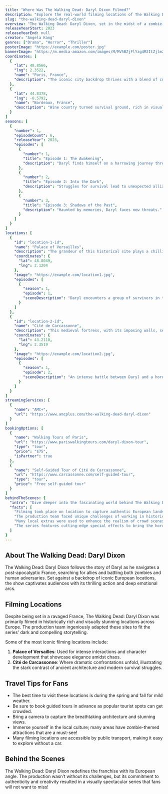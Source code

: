 ```yaml
---
title: "Where Was The Walking Dead: Daryl Dixon Filmed?"
description: "Explore the real-world filming locations of The Walking Dead: Daryl Dixon, from the haunting landscapes of post-apocalyptic France to breathtaking sites across Europe."
slug: "the-walking-dead-daryl-dixon"
overview: "The Walking Dead: Daryl Dixon, set in the midst of a zombie-infested world, has captivated audiences with its intense storytelling and complex characters. Despite being set in a post-apocalyptic France, the series was primarily filmed in various stunning locations across Europe."
releaseYearStart: 2023
releaseYearEnd: null
creator: "Angela Kang"
genres: ["Drama", "Horror", "Thriller"]
posterImage: "https://example.com/poster.jpg"
bannerImage: "https://m.media-amazon.com/images/M/MV5BZjFlYzg4M2ItZjlmZC00MTA2LWJlZTgtODdlZmZjNWRkMzI5XkEyXkFqcGc@._V1_SX300.jpg"
coordinates: [
  { 
    "lat": 48.8566, 
    "lng": 2.3522, 
    "name": "Paris, France", 
    "description": "The iconic city backdrop thrives with a blend of culture and apocalypse."
  },
  { 
    "lat": 44.8378, 
    "lng": -0.5792, 
    "name": "Bordeaux, France", 
    "description": "Wine country turned survival ground, rich in visual storytelling."
  }
]
seasons: [
  {
    "number": 1,
    "episodeCount": 6,
    "releaseYear": 2023,
    "episodes": [
      {
        "number": 1,
        "title": "Episode 1: The Awakening",
        "description": "Daryl finds himself on a harrowing journey through France."
      },
      {
        "number": 2,
        "title": "Episode 2: Into the Dark",
        "description": "Struggles for survival lead to unexpected alliances."
      },
      {
        "number": 3,
        "title": "Episode 3: Shadows of the Past",
        "description": "Haunted by memories, Daryl faces new threats."
      }
    ]
  }
]
locations: [
  {
    "id": "location-1-id",
    "name": "Palace of Versailles",
    "description": "The grandeur of this historical site plays a chilling host to intense scenes in the series, showcasing the clash between history and survival.",
    "coordinates": {
      "lat": 48.8049,
      "lng": 2.1204
    },
    "image": "https://example.com/location1.jpg",
    "episodes": [
      {
        "season": 1,
        "episode": 1,
        "sceneDescription": "Daryl encounters a group of survivors in the opulent halls of this royal palace."
      }
    ]
  },
  {
    "id": "location-2-id",
    "name": "Cité de Carcassonne",
    "description": "This medieval fortress, with its imposing walls, serves as a pivotal backdrop for tense standoffs between the living and the undead.",
    "coordinates": {
      "lat": 43.2110,
      "lng": 2.3519
    },
    "image": "https://example.com/location2.jpg",
    "episodes": [
      {
        "season": 1,
        "episode": 2,
        "sceneDescription": "An intense battle between Daryl and a horde unfolds in the shadow of these ancient walls."
      }
    ]
  }
]
streamingServices: [
  {
    "name": "AMC+",
    "url": "https://www.amcplus.com/the-walking-dead-daryl-dixon"
  }
]
bookingOptions: [
  {
    "name": "Walking Tours of Paris",
    "url": "https://www.pariswalkingtours.com/daryl-dixon-tour",
    "type": "tour",
    "price": "$75",
    "isPartner": true
  },
  {
    "name": "Self-Guided Tour of Cité de Carcassonne",
    "url": "https://www.carcassonne.com/self-guided-tour",
    "type": "tour",
    "price": "Free self-guided tour"
  }
]
behindTheScenes: {
  "intro": "Dive deeper into the fascinating world behind The Walking Dead: Daryl Dixon. Discover the challenges and creative solutions that shaped this new chapter of the beloved franchise.",
  "facts": [
    "Filming took place on location to capture authentic European landscapes.",
    "The production team faced unique challenges of working in historical sites.",
    "Many local extras were used to enhance the realism of crowd scenes.",
    "The series features cutting-edge special effects to bring the horror of the undead to life."
  ]
}
---
```


## About The Walking Dead: Daryl Dixon

The Walking Dead: Daryl Dixon follows the story of Daryl as he navigates a post-apocalyptic France, searching for allies and battling both zombies and human adversaries. Set against a backdrop of iconic European locations, the show captivates audiences with its thrilling action and deep emotional arcs.

## Filming Locations

Despite being set in a ravaged France, The Walking Dead: Daryl Dixon was primarily filmed in historically rich and visually stunning locations across Europe. The production team ingeniously adapted these sites to fit the series' dark and compelling storytelling.

Some of the most iconic filming locations include:

1. **Palace of Versailles**: Used for intense interactions and character development that showcase elegance amidst chaos.
2. **Cité de Carcassonne**: Where dramatic confrontations unfold, illustrating the stark contrast of ancient architecture and modern survival struggles.

## Travel Tips for Fans

- The best time to visit these locations is during the spring and fall for mild weather.
- Be sure to book guided tours in advance as popular tourist spots can get crowded.
- Bring a camera to capture the breathtaking architecture and stunning views.
- Immerse yourself in the local culture; many areas have zombie-themed attractions that are a must-see!
- Many filming locations are accessible by public transport, making it easy to explore without a car.

## Behind the Scenes

The Walking Dead: Daryl Dixon redefines the franchise with its European angle. The production wasn’t without its challenges, but its commitment to authenticity and creativity resulted in a visually spectacular series that fans will not want to miss!